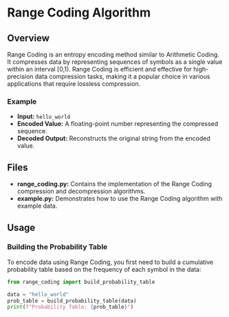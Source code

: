 # Range Coding Algorithm

## Overview

Range Coding is an entropy encoding method similar to Arithmetic Coding. It compresses data by representing sequences of symbols as a single value within an interval [0,1). Range Coding is efficient and effective for high-precision data compression tasks, making it a popular choice in various applications that require lossless compression.

### Example
- **Input:** `hello_world`
- **Encoded Value:** A floating-point number representing the compressed sequence.
- **Decoded Output:** Reconstructs the original string from the encoded value.

## Files

- **range_coding.py:** Contains the implementation of the Range Coding compression and decompression algorithms.
- **example.py:** Demonstrates how to use the Range Coding algorithm with example data.

## Usage

### Building the Probability Table

To encode data using Range Coding, you first need to build a cumulative probability table based on the frequency of each symbol in the data:

```python
from range_coding import build_probability_table

data = "hello_world"
prob_table = build_probability_table(data)
print(f"Probability Table: {prob_table}")
